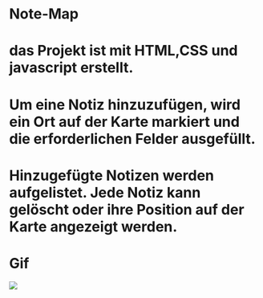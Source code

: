 # Note-Map

# das Projekt ist mit HTML,CSS und javascript erstellt.

# Um eine Notiz hinzuzufügen, wird ein Ort auf der Karte markiert und die erforderlichen Felder ausgefüllt.

# Hinzugefügte Notizen werden aufgelistet. Jede Notiz kann gelöscht oder ihre Position auf der Karte angezeigt werden.

# Gif

![](images/Note-Map_edit_0.gif)